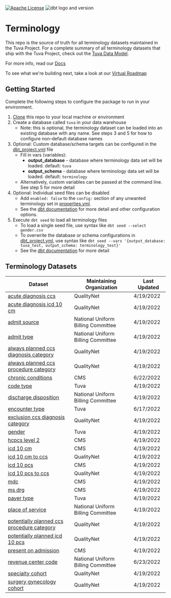 [![Apache License](https://img.shields.io/badge/License-Apache%202.0-blue.svg)](https://opensource.org/licenses/Apache-2.0) ![dbt logo and version](https://img.shields.io/static/v1?logo=dbt&label=dbt-version&message=1.x&color=orange)

# Terminology

This repo is the source of truth for all terminology datasets maintained in the Tuva Project.  For a complete summary of all terminology datasets that ship with the Tuva Project, check out the [Tuva Data Model](https://docs.google.com/spreadsheets/d/1q6VBqGJ3PBW0vYD1wrsN5jmcP0cEXQNd3xTyTgtHlcU/edit#gid=317925937).

For more info, read our [Docs](http://thetuvaproject.com/)

To see what we're building next, take a look at our [Virtual Roadmap](https://miro.com/app/board/uXjVOxvjM5o=/)

## Getting Started
Complete the following steps to configure the package to run in your environment.

1. [Clone](https://docs.github.com/en/repositories/creating-and-managing-repositories/cloning-a-repository) this repo to your local machine or environment
2. Create a database called `tuva` in your data warehouse
    - Note: this is optional, the terminology dataset can be loaded into an existing database with any name.  See steps 3 and 5 for how to configure non-default database names
3. Optional: Custom database/schema targets can be configured in the [dbt_project.yml](./dbt_project.yml) file
    - Fill in vars (variables):
        - **output_database** - database where terminology data set will be loaded.  default: `tuva`
        - **output_schema** - database where terminology data set will be loaded.  default: `terminology`
    - Alternatively, custom variables can be passed at the command line. See step 5 for more detail
4. Optional: Individual seed files can be disabled 
    - Add `enabled: false` to the `config:` section of any unwanted terminology set in [properties.yml](./terminology/properties.yml).
    - See the [dbt documentation](https://docs.getdbt.com/reference/seed-configs) for more detail and other configuration options.
5. Execute `dbt seed` to load all terminology files
    - To load a single seed file, use syntax like `dbt seed --select gender.csv`
    - To overwrite the database or schema configurations in [dbt_project.yml](./dbt_project.yml), use syntax like `dbt seed --vars '{output_database: tuva_test, output_schema: terminology_test}'`
    - See the [dbt documentation](https://docs.getdbt.com/reference/global-configs#command-line-flags) for more detail

## Terminology Datasets

| Dataset                                                                                                    | Maintaining Organization           | Last Updated |
|------------------------------------------------------------------------------------------------------------|------------------------------------|--------------|
| [acute diagnosis ccs](.\terminology\acute_diagnosis_ccs.csv)                                               | QualityNet                         | 4/19/2022    | 
| [acute diagnosis icd 10 cm](.\terminology\acute_diagnosis_icd_10_cm.csv)                                   | QualityNet                         | 4/19/2022    | 
| [admit source](.\terminology\admit_source.csv)                                                             | National Uniform Billing Committee | 4/19/2022    | 
| [admit type](.\terminology\admit_type.csv)                                                                 | National Uniform Billing Committee | 4/19/2022    | 
| [always planned ccs diagnosis category](.\terminology\always_planned_ccs_diagnosis_category.csv)           | QualityNet                         | 4/19/2022    | 
| [always planned ccs procedure category](.\terminology\always_planned_ccs_procedure_category.csv)           | QualityNet                         | 4/19/2022    | 
| [chronic conditions](.\terminology\chronic_conditions.csv)                                                 | CMS                                | 6/22/2022    | 
| [code type](.\terminology\code_type.csv)                                                                   | Tuva                               | 4/19/2022    | 
| [discharge disposition](.\terminology\discharge_disposition.csv)                                           | National Uniform Billing Committee | 4/19/2022    | 
| [encounter type](.\terminology\encounter_type.csv)                                                         | Tuva                               | 6/17/2022    | 
| [exclusion ccs diagnosis category](.\terminology\exclusion_ccs_diagnosis_category.csv)                     | QualityNet                         | 4/19/2022    | 
| [gender](.\terminology\gender.csv)                                                                         | Tuva                               | 4/19/2022    | 
| [hcpcs level 2](.\terminology\hcpcs_level_2.csv)                                                           | CMS                                | 4/19/2022    | 
| [icd 10 cm](.\terminology\icd_10_cm.csv)                                                                   | CMS                                | 4/19/2022    | 
| [icd 10 cm to ccs](.\terminology\icd_10_cm_to_ccs.csv)                                                     | QualityNet                         | 4/19/2022    | 
| [icd 10 pcs](.\terminology\icd_10_pcs.csv)                                                                 | CMS                                | 4/19/2022    | 
| [icd 10 pcs to ccs](.\terminology\icd_10_pcs_to_ccs.csv)                                                   | QualityNet                         | 4/19/2022    | 
| [mdc](.\terminology\mdc.csv)                                                                               | CMS                                | 4/19/2022    | 
| [ms drg](.\terminology\ms_drg.csv)                                                                         | CMS                                | 4/19/2022    | 
| [payer type](.\terminology\payer_type.csv)                                                                 | Tuva                               | 4/19/2022    | 
| [place of service](.\terminology\place_of_service.csv)                                                     | National Uniform Billing Committee | 4/19/2022    | 
| [potentially planned ccs procedure category](.\terminology\potentially_planned_ccs_procedure_category.csv) | QualityNet                         | 4/19/2022    | 
| [potentially planned icd 10 pcs](.\terminology\potentially_planned_icd_10_pcs.csv)                         | QualityNet                         | 4/19/2022    | 
| [present on admission](.\terminology\present_on_admission.csv)                                             | CMS                                | 4/19/2022    | 
| [revenue center code](.\terminology\revenue_center_code.csv)                                               | National Uniform Billing Committee | 6/23/2022    | 
| [specialty cohort](.\terminology\specialty_cohort.csv)                                                     | QualityNet                         | 4/19/2022    | 
| [surgery gynecology cohort](.\terminology\surgery_gynecology_cohort.csv)                                   | QualityNet                         | 4/19/2022    |



